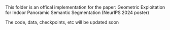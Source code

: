 This folder is an offical implementation for the paper: Geometric Exploitation for Indoor Panoramic Semantic Segmentation (NeurIPS 2024 poster)

The code, data, checkpoints, etc will be updated soon